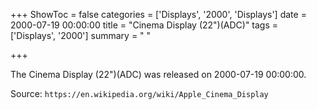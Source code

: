 +++
ShowToc = false
categories = ['Displays', '2000', 'Displays']
date = 2000-07-19 00:00:00
title = "Cinema Display (22\")(ADC)"
tags = ['Displays', '2000']
summary = " "

+++

The Cinema Display (22")(ADC) was released on 2000-07-19 00:00:00.

Source: `https://en.wikipedia.org/wiki/Apple_Cinema_Display`


